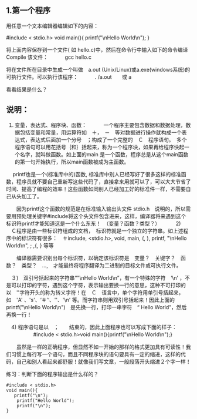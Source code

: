 ## 1.第一个程序

用任意一个文本编辑器编辑如下的内容：

   #include < stdio.h>
   void main(){
       printf("\nHello World\n");
   }

将上面内容保存到一个文件( 如 hello.c)中，然后在命令行中输入如下的命令编译Compile 该文件：
　　　gcc hello.c

将在文件所在目录中生成一个叫做　a.out (Unix/Linux)或a.exe(windows系统)的可执行文件。可以执行该程序：
　　　. /a.out　　或 a

看看结果是什么？　

## 说明：

   1) 变量，表达式、程序块、函数：
　　　一个程序主要包含数据和数据处理，数据包括变量和常量，用运算符如　＋，　－　等对数据进行操作就构成一个表达式，表达式后面加一个分号　；构成了一个完整的　Ｃ　程序语句。　多个程序语句可以用花括号｛和｝括起来，称为一个程序块，如果再给程序快起一个名字，就叫做函数。如上面的main 是一个函数，程序总是从这个main函数的第一句开始执行，所以main函数被成为主函数。

　 printf也是一个(标准库中的)函数, 标准库中别人已经写好了很多这样的标准函数，程序员就不要自己重新写这些代码了，直接拿来用就可以了，可以大大节省了时间、提高了编程的效率！这些函数如同别人已经加工好的标准件一样，不需要自己从头加工了。

　　因为printf这个函数的规范是在标准输入输出头文件 stdio.h　说明的，所以需要用预处理关键字#include将这个头文件包含进来，这样，编译器将来遇到这个标识符printf才能知道这是一个什么东东！　（变量？函数？类型？）　
　
 　2) 　Ｃ程序是由一些标识符组成的文档，　标识符就是一个独立的字符串。如上述程序中的标识符有很多：　＃include, <stdio.h>,
void, main, (,  ), printf, "\nHello World\n", ; ,{,  } 等等

　　编译器需要识别出每个标识符，以确定该标识符是　变量？　关键字？　函数？　类型？　...,　才能最终将程序翻译为二进制的目标文件或可执行文件。

　３)　双引号括起来的字符串“"\nHello World\n”，有一个特殊的字符　‘\n’ ，不是可以打印的字符，遇到这个字符，表示输出要换一行的意思，这种不可打印的以　'\'字符开头的称为转义字符！在　Ｃ　语言中，单个字符用单引号括起来，如　'A' 、's'、‘＃’‘、'\'、'\n' 等。而字符串则用双引号括起来！因此上面的　 printf("\nHello World\n")　是先换一行，打印一串字符　“ Hello World”，然后再换一行！

　4) 程序语句是以　；　　结束的，因此上面程序也可以写成下面的样子：
　　　　　
         #include < stdio.h>void main(){printf("\nHello World\n");}

　　虽然是一样的正确程序，但显然不如一开始的那样的格式更加具有可读性！我们习惯上每行写一个语句，而且不同程序块的语句要具有一定的缩进，这样的代码，自己和别人看起来都舒服！就像我们写文章，一般段落开头缩进２个字一样！　

练习：判断下面的程序输出是什么样的？　

    #include < stdio.h>
    void main(){ 
       printf("\n");
        printf("Hello World");
        printf("\n");
    }
